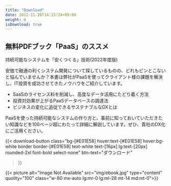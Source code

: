 ```yaml
---
title: "Download"
date: 2022-11-28T14:23:24+09:00
weight: 0
isDownload: true
---
```


<div class="md:mx-0 py-20 md:py-36 px-4 md:pr-0 md:pl-12 lg:pl-28 bg-[#f0f0f0]">

<div class="flex flex-col md:flex-row md:gap-8 lg:gap-0">
  <div class="md:w-2/3 lg:w-[560px]">

  <h2 class="text-2xl md:text-4xl font-bold mb-4">無料PDFブック「PaaS」のススメ</h2>
  <p class="text-lg font-bold">持続可能なシステムを「安くつくる」技術(2022年度版)</p>
  
  <P class="mt-12">安価で融通の利くシステム開発について探しているものの、どれもピンとこないと悩んでいませんか？本書は弊社がPaaSを使ってクライアント様の課題を解決し、IT投資を成功させてきたノウハウをご紹介しています。</p>

  <ul class="my-8 list-disc ml-6">
    <li class="mb-2">SaaSのライセンス料を削減し、高度なデータ活用にたどり着く方法</li>
    <li class="mb-2">投資対効果が上がるPaaSデータベースの調達法</li>
    <li>ビジネスの変化に追従できるサステナブルなDXとは</li>
  </ul>

  <p>PaaSを使った持続可能なシステムの作り方と、事前に知っておいていただきたい知識などを100ページ超にわたって詳細に解説しています。ぜひ、貴社のDX化にご活用ください。</p>


  {{< download-button
      class="bg-[#E01E58] hover:text-[#E01E58] hover:bg-white border border-[#E01E58] text-white text-[16px] lg:text-[20px] rounded-2xl font-bold select-none" btn-text="ダウンロード"
  >}}
  </div>

  {{< picture alt="Image Not Available" src="img/ebook.jpg" type="content" quolity="100" class="w-80 mx-auto lg:mr-0 lg:ml-28 mt-14 md:mt-0">}}
</div>

</div>
